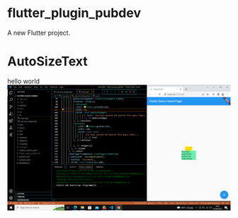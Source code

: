 # flutter_plugin_pubdev

A new Flutter project.

# AutoSizeText
hello world
![Screenshot hello_world](images/autosizetext.png)


